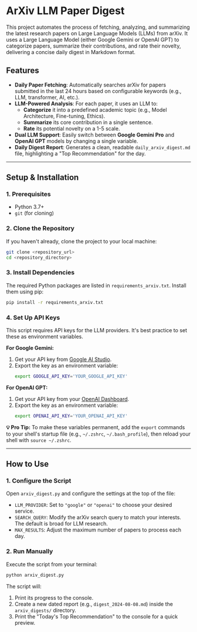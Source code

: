 # ArXiv LLM Paper Digest

This project automates the process of fetching, analyzing, and summarizing the latest research papers on Large Language Models (LLMs) from arXiv. It uses a Large Language Model (either Google Gemini or OpenAI GPT) to categorize papers, summarize their contributions, and rate their novelty, delivering a concise daily digest in Markdown format.

## Features

- **Daily Paper Fetching**: Automatically searches arXiv for papers submitted in the last 24 hours based on configurable keywords (e.g., LLM, transformer, AI, etc.).
- **LLM-Powered Analysis**: For each paper, it uses an LLM to:
    - **Categorize** it into a predefined academic topic (e.g., Model Architecture, Fine-tuning, Ethics).
    - **Summarize** its core contribution in a single sentence.
    - **Rate** its potential novelty on a 1-5 scale.
- **Dual LLM Support**: Easily switch between **Google Gemini Pro** and **OpenAI GPT** models by changing a single variable.
- **Daily Digest Report**: Generates a clean, readable `daily_arxiv_digest.md` file, highlighting a "Top Recommendation" for the day.

---

## Setup & Installation

### 1. Prerequisites

- Python 3.7+
- `git` (for cloning)

### 2. Clone the Repository

If you haven't already, clone the project to your local machine:

```bash
git clone <repository_url>
cd <repository_directory>
```

### 3. Install Dependencies

The required Python packages are listed in `requirements_arxiv.txt`. Install them using pip:

```bash
pip install -r requirements_arxiv.txt
```

### 4. Set Up API Keys

This script requires API keys for the LLM providers. It's best practice to set these as environment variables.

**For Google Gemini:**
1.  Get your API key from [Google AI Studio](https://aistudio.google.com/app/apikey).
2.  Export the key as an environment variable:
    ```bash
    export GOOGLE_API_KEY='YOUR_GOOGLE_API_KEY'
    ```

**For OpenAI GPT:**
1.  Get your API key from your [OpenAI Dashboard](https://platform.openai.com/api-keys).
2.  Export the key as an environment variable:
    ```bash
    export OPENAI_API_KEY='YOUR_OPENAI_API_KEY'
    ```

**💡 Pro Tip:** To make these variables permanent, add the `export` commands to your shell's startup file (e.g., `~/.zshrc`, `~/.bash_profile`), then reload your shell with `source ~/.zshrc`.

---

## How to Use

### 1. Configure the Script

Open `arxiv_digest.py` and configure the settings at the top of the file:

- `LLM_PROVIDER`: Set to `"google"` or `"openai"` to choose your desired service.
- `SEARCH_QUERY`: Modify the arXiv search query to match your interests. The default is broad for LLM research.
- `MAX_RESULTS`: Adjust the maximum number of papers to process each day.

### 2. Run Manually

Execute the script from your terminal:

```bash
python arxiv_digest.py
```

The script will:
1.  Print its progress to the console.
2.  Create a new dated report (e.g., `digest_2024-08-08.md`) inside the `arxiv_digests/` directory.
3.  Print the "Today's Top Recommendation" to the console for a quick preview.